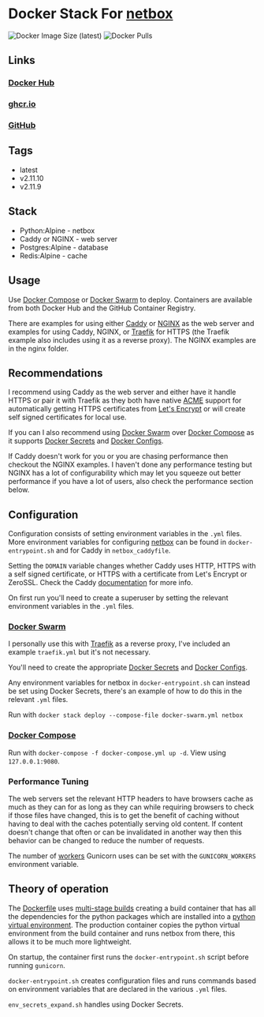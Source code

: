 # Docker Stack For [netbox](https://github.com/netbox-community/netbox)

![Docker Image Size (latest)](https://img.shields.io/docker/image-size/zeigren/netbox/latest)
![Docker Pulls](https://img.shields.io/docker/pulls/zeigren/netbox)

## Links

### [Docker Hub](https://hub.docker.com/r/zeigren/netbox)

### [ghcr.io](https://ghcr.io/zeigren/netbox_docker)

### [GitHub](https://github.com/Zeigren/netbox_docker)

## Tags

- latest
- v2.11.10
- v2.11.9

## Stack

- Python:Alpine - netbox
- Caddy or NGINX - web server
- Postgres:Alpine - database
- Redis:Alpine - cache

## Usage

Use [Docker Compose](https://docs.docker.com/compose/) or [Docker Swarm](https://docs.docker.com/engine/swarm/) to deploy. Containers are available from both Docker Hub and the GitHub Container Registry.

There are examples for using either [Caddy](https://caddyserver.com/) or [NGINX](https://www.nginx.com/) as the web server and examples for using Caddy, NGINX, or [Traefik](https://traefik.io/traefik/) for HTTPS (the Traefik example also includes using it as a reverse proxy). The NGINX examples are in the nginx folder.

## Recommendations

I recommend using Caddy as the web server and either have it handle HTTPS or pair it with Traefik as they both have native [ACME](https://en.wikipedia.org/wiki/Automated_Certificate_Management_Environment) support for automatically getting HTTPS certificates from [Let's Encrypt](https://letsencrypt.org/) or will create self signed certificates for local use.

If you can I also recommend using [Docker Swarm](https://docs.docker.com/engine/swarm/) over [Docker Compose](https://docs.docker.com/compose/) as it supports [Docker Secrets](https://docs.docker.com/engine/swarm/secrets/) and [Docker Configs](https://docs.docker.com/engine/swarm/configs/).

If Caddy doesn't work for you or you are chasing performance then checkout the NGINX examples. I haven't done any performance testing but NGINX has a lot of configurability which may let you squeeze out better performance if you have a lot of users, also check the performance section below.

## Configuration

Configuration consists of setting environment variables in the `.yml` files. More environment variables for configuring [netbox](https://netbox.readthedocs.io/en/stable/configuration/) can be found in `docker-entrypoint.sh` and for Caddy in `netbox_caddyfile`.

Setting the `DOMAIN` variable changes whether Caddy uses HTTP, HTTPS with a self signed certificate, or HTTPS with a certificate from Let's Encrypt or ZeroSSL. Check the Caddy [documentation](https://caddyserver.com/docs/automatic-https) for more info.

On first run you'll need to create a superuser by setting the relevant environment variables in the `.yml` files.

### [Docker Swarm](https://docs.docker.com/engine/swarm/)

I personally use this with [Traefik](https://traefik.io/) as a reverse proxy, I've included an example `traefik.yml` but it's not necessary.

You'll need to create the appropriate [Docker Secrets](https://docs.docker.com/engine/swarm/secrets/) and [Docker Configs](https://docs.docker.com/engine/swarm/configs/).

Any environment variables for netbox in `docker-entrypoint.sh` can instead be set using Docker Secrets, there's an example of how to do this in the relevant `.yml` files.

Run with `docker stack deploy --compose-file docker-swarm.yml netbox`

### [Docker Compose](https://docs.docker.com/compose/)

Run with `docker-compose -f docker-compose.yml up -d`. View using `127.0.0.1:9080`.

### Performance Tuning

The web servers set the relevant HTTP headers to have browsers cache as much as they can for as long as they can while requiring browsers to check if those files have changed, this is to get the benefit of caching without having to deal with the caches potentially serving old content. If content doesn't change that often or can be invalidated in another way then this behavior can be changed to reduce the number of requests.

The number of [workers](https://docs.gunicorn.org/en/stable/settings.html#workers) Gunicorn uses can be set with the `GUNICORN_WORKERS` environment variable.

## Theory of operation

The [Dockerfile](https://docs.docker.com/engine/reference/builder/) uses [multi-stage builds](https://docs.docker.com/develop/develop-images/multistage-build/) creating a build container that has all the dependencies for the python packages which are installed into a [python virtual environment](https://docs.python.org/3/tutorial/venv.html). The production container copies the python virtual environment from the build container and runs netbox from there, this allows it to be much more lightweight.

On startup, the container first runs the `docker-entrypoint.sh` script before running `gunicorn`.

`docker-entrypoint.sh` creates configuration files and runs commands based on environment variables that are declared in the various `.yml` files.

`env_secrets_expand.sh` handles using Docker Secrets.
